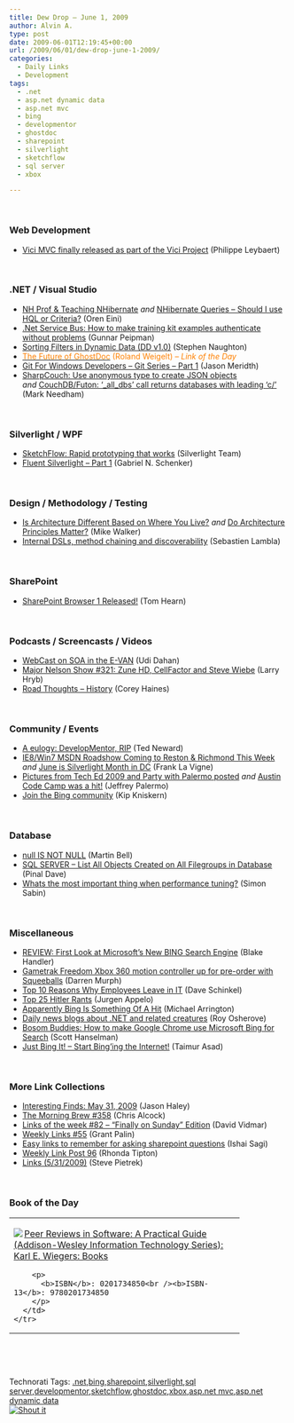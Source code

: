 ```yaml
---
title: Dew Drop – June 1, 2009
author: Alvin A.
type: post
date: 2009-06-01T12:19:45+00:00
url: /2009/06/01/dew-drop-june-1-2009/
categories:
  - Daily Links
  - Development
tags:
  - .net
  - asp.net dynamic data
  - asp.net mvc
  - bing
  - developmentor
  - ghostdoc
  - sharepoint
  - silverlight
  - sketchflow
  - sql server
  - xbox

---
```

&#160;

### Web Development

  * [Vici MVC finally released as part of the Vici Project][1] (Philippe Leybaert)

&#160;

### .NET / Visual Studio

  * [NH Prof & Teaching NHibernate][2] _and_&#160;[NHibernate Queries – Should I use HQL or Criteria?][3] (Oren Eini)
  * [.Net Service Bus: How to make training kit examples authenticate without problems][4] (Gunnar Peipman)
  * [Sorting Filters in Dynamic Data (DD v1.0)][5] (Stephen Naughton)
  * [<font color="#ff8000">The Future of GhostDoc</font>][6] <font color="#ff8000">(Roland Weigelt) <em>– Link of the Day</em></font>
  * [Git For Windows Developers – Git Series &#8211; Part 1][7] (Jason Meridth)
  * [SharpCouch: Use anonymous type to create JSON objects][8] _and_&#160;[CouchDB/Futon: &#8216;\_all\_dbs&#8217; call returns databases with leading &#8216;c/&#8217;][9] (Mark Needham)

&#160;

### Silverlight / WPF

  * [SketchFlow: Rapid prototyping that works][10] (Silverlight Team)
  * [Fluent Silverlight – Part 1][11] (Gabriel N. Schenker)

&#160;

### Design / Methodology / Testing

  * [Is Architecture Different Based on Where You Live?][12] _and_&#160;[Do Architecture Principles Matter?][13] (Mike Walker)
  * [Internal DSLs, method chaining and discoverability][14] (Sebastien Lambla)

&#160;

### SharePoint

  * [SharePoint Browser 1 Released!][15] (Tom Hearn)

&#160;

### Podcasts / Screencasts / Videos

  * [WebCast on SOA in the E-VAN][16] (Udi Dahan)
  * [Major Nelson Show #321: Zune HD, CellFactor and Steve Wiebe][17] (Larry Hryb)
  * [Road Thoughts &#8211; History][18] (Corey Haines)

&#160;

### Community / Events

  * [A eulogy: DevelopMentor, RIP][19] (Ted Neward)
  * [IE8/Win7 MSDN Roadshow Coming to Reston & Richmond This Week][20] _and_&#160;[June is Silverlight Month in DC][21] (Frank La Vigne)
  * [Pictures from Tech Ed 2009 and Party with Palermo posted][22] _and_&#160;[Austin Code Camp was a hit!][23] (Jeffrey Palermo)
  * [Join the Bing community][24] (Kip Kniskern)

&#160;

### Database

  * [null IS NOT NULL][25] (Martin Bell)
  * [SQL SERVER – List All Objects Created on All Filegroups in Database][26] (Pinal Dave)
  * [Whats the most important thing when performance tuning?][27] (Simon Sabin)

&#160;

### Miscellaneous

  * [REVIEW: First Look at Microsoft&#8217;s New BING Search Engine][28] (Blake Handler)
  * [Gametrak Freedom Xbox 360 motion controller up for pre-order with Squeeballs][29] (Darren Murph)
  * [Top 10 Reasons Why Employees Leave in IT][30] (Dave Schinkel)
  * [Top 25 Hitler Rants][31] (Jurgen Appelo)
  * [Apparently Bing Is Something Of A Hit][32] (Michael Arrington)
  * [Daily news blogs about .NET and related creatures][33] (Roy Osherove)
  * [Bosom Buddies: How to make Google Chrome use Microsoft Bing for Search][34] (Scott Hanselman)
  * [Just Bing It! &#8211; Start Bing&#8217;ing the Internet!][35] (Taimur Asad)

&#160;

### More Link Collections

  * [Interesting Finds: May 31, 2009][36] (Jason Haley)
  * [The Morning Brew #358][37] (Chris Alcock)
  * [Links of the week #82 – “Finally on Sunday” Edition][38] (David Vidmar)
  * [Weekly Links #55][39] (Grant Palin)
  * [Easy links to remember for asking sharepoint questions][40] (Ishai Sagi)
  * [Weekly Link Post 96][41] (Rhonda Tipton)
  * [Links (5/31/2009)][42] (Steve Pietrek)

&#160;

### Book of the Day

<div style="padding-bottom: 0px; margin: 0px; padding-left: 0px; padding-right: 0px; display: inline; float: none; padding-top: 0px" id="scid:7dc1bd33-94bd-46fd-a20b-0131235bcd47:3910abb7-8c58-48d4-aeb9-b7202c4c57d9" class="wlWriterSmartContent">
  <table cellspacing="0" cellpadding="2" width="400" border="0" unselectable="on">
    <tr>
      <td valign="top" width="400">
        <p>
          <a title="Peer Reviews in Software: A Practical Guide (Addison-Wesley Information Technology Series): Karl E. Wiegers: Books" href="http://www.amazon.com/exec/obidos/ASIN/0201734850/alvinashcraft-20"><img data-recalc-dims="1" decoding="async" src="https://i0.wp.com/images.amazon.com/images/P/0201734850.01.MZZZZZZZ.jpg?w=660" border="0" align="left" style="float:left" />Peer Reviews in Software: A Practical Guide (Addison-Wesley Information Technology Series): Karl E. Wiegers: Books</a>
        </p>
        
        <p>
          <b>ISBN</b>: 0201734850<br /><b>ISBN-13</b>: 9780201734850
        </p>
      </td>
    </tr>
  </table>
</div>

&#160;

<div style="padding-bottom: 0px; margin: 0px; padding-left: 0px; padding-right: 0px; display: inline; float: none; padding-top: 0px" id="scid:C16BAC14-9A3D-4c50-9394-FBFEF7A93539:cc73f0c9-4134-4f83-815a-8df10b1c2284" class="wlWriterSmartContent">
  <!--dotnetkickit-->
</div>

&#160;

<div style="padding-bottom: 0px; margin: 0px; padding-left: 0px; padding-right: 0px; display: inline; float: none; padding-top: 0px" id="scid:0767317B-992E-4b12-91E0-4F059A8CECA8:2ca59b70-9d39-41c0-8c20-92d2680f1cf0" class="wlWriterSmartContent">
  Technorati Tags: <a href="http://technorati.com/tags/.net" rel="tag">.net</a>,<a href="http://technorati.com/tags/bing" rel="tag">bing</a>,<a href="http://technorati.com/tags/sharepoint" rel="tag">sharepoint</a>,<a href="http://technorati.com/tags/silverlight" rel="tag">silverlight</a>,<a href="http://technorati.com/tags/sql+server" rel="tag">sql server</a>,<a href="http://technorati.com/tags/developmentor" rel="tag">developmentor</a>,<a href="http://technorati.com/tags/sketchflow" rel="tag">sketchflow</a>,<a href="http://technorati.com/tags/ghostdoc" rel="tag">ghostdoc</a>,<a href="http://technorati.com/tags/xbox" rel="tag">xbox</a>,<a href="http://technorati.com/tags/asp.net+mvc" rel="tag">asp.net mvc</a>,<a href="http://technorati.com/tags/asp.net+dynamic+data" rel="tag">asp.net dynamic data</a>
</div>

<div class="wlWriterHeaderFooter" style="margin:0px; padding:0px 0px 0px 0px;">
  <div class="shoutIt">
    <a rev="vote-for" href="http://dotnetshoutout.com/Submit?url=http%3a%2f%2fwww.alvinashcraft.com%2f2009%2f06%2f01%2fdew-drop-june-1-2009%2f&title=Dew+Drop+-+June+1%2c+2009"><img decoding="async" alt="Shout it" src="http://dotnetshoutout.com/image.axd?url=https://morningdew-bpc6g3a0fgaxdxcu.eastus2-01.azurewebsites.net/2009/06/01/dew-drop-june-1-2009/" style="border:0px" /></a>
  </div>
</div>

 [1]: http://www.blog.activa.be/2009/05/30/ViciMVCFinallyReleasedAsPartOfTheViciProject.aspx
 [2]: http://feedproxy.google.com/~r/AyendeRahien/~3/iD8kkeAXL3I/nh-prof-amp-teaching-nhibernate.aspx
 [3]: http://feedproxy.google.com/~r/AyendeRahien/~3/3EjTTe3XkeE/nhibernate-queries-ndash-should-i-use-hql-or-criteria.aspx
 [4]: http://feedproxy.google.com/~r/gunnarpeipman/~3/vo9_B0bhOKo/net-service-bus-how-to-make-training-kit-examples-authenticate-without-problems.aspx
 [5]: http://csharpbits.notaclue.net/2009/05/sorting-filters-in-dynamic-data-dd-v10.html
 [6]: http://weblogs.asp.net/rweigelt/archive/2009/06/01/7104846.aspx
 [7]: http://feedproxy.google.com/~r/LosTechies/~3/JFr4wDdkUO0/git-for-windows-developers-git-series-part-1.aspx
 [8]: http://feedproxy.google.com/~r/MarkNeedham/~3/4Q2tvgymisY/
 [9]: http://feedproxy.google.com/~r/MarkNeedham/~3/6HdXGqxgMiE/
 [10]: http://team.silverlight.net/announcements/sketchflow-rapid-prototyping-that-works/
 [11]: http://feedproxy.google.com/~r/LosTechies/~3/5DGgG_kxn64/fluent-silverlight-part-1.aspx
 [12]: http://feedproxy.google.com/~r/MikeWalker/~3/gPE1KxO75Xc/is-architecture-different-based-on-where-you-live.html
 [13]: http://feedproxy.google.com/~r/MikeWalker/~3/xg3j5E1_T4c/do-architecture-principles-matter.html
 [14]: http://feedproxy.google.com/~r/SerialSeb/~3/wrBzcPgBPeI/internal-dsls-method-chaining-and.html
 [15]: http://feedproxy.google.com/~r/Nerdyhearn/~3/49_H5EVC6IQ/146
 [16]: http://feedproxy.google.com/~r/UdiDahan-TheSoftwareSimplist/~3/GhAPpXRIDyc/
 [17]: http://feedproxy.google.com/~r/MajorNelsonblogcast/~3/ISMe1cBE468/show-321-zune-hd-cellfactor-and-steve-wiebe.aspx
 [18]: http://programmingtour.blogspot.com/2009/05/road-thoughts-history.html
 [19]: http://blogs.tedneward.com/2009/06/01/A+Eulogy+DevelopMentor+RIP.aspx
 [20]: http://franksworld.com/blog/archive/2009/05/31/11543.aspx
 [21]: http://franksworld.com/blog/archive/2009/05/31/11544.aspx
 [22]: http://feedproxy.google.com/~r/jeffreypalermo/~3/OEgAQpduzp0/
 [23]: http://feedproxy.google.com/~r/jeffreypalermo/~3/JfX5aHPKdG0/
 [24]: http://feedproxy.google.com/~r/liveside/~3/O9qal2iic9s/join-the-bing-community.aspx
 [25]: http://sqlblogcasts.com/blogs/martinbell/archive/2009/06/01/null-IS-NOT-NULL.aspx
 [26]: http://blog.sqlauthority.com/2009/06/01/sql-server-list-all-objects-created-on-all-filegroups-in-database/
 [27]: http://feedproxy.google.com/~r/SimonsSqlServerStuff/~3/qNS9UEZaVJQ/Whats-the-most-important-thing-when-performance-tuning-.aspx
 [28]: http://bhandler.spaces.live.com/Blog/cns!70F64BC910C9F7F3!5585.entry
 [29]: http://www.engadget.com/2009/05/31/gametrak-freedom-xbox-360-motion-controller-up-for-pre-order-wit/
 [30]: http://feedproxy.google.com/~r/CodeZest/~3/V0kFKxma5co/top-10-reasons-why-employees-leave-in-it.aspx
 [31]: http://feedproxy.google.com/~r/noop/~3/ZRUdDbByFHw/top-25-hitler-rants.html
 [32]: http://feedproxy.google.com/~r/Techcrunch/~3/4CPENLqq6aM/
 [33]: http://feedproxy.google.com/~r/Iserializable/~3/dT98oIVMVkI/daily-news-blogs-about-net-and-related-creatures.aspx
 [34]: http://feedproxy.google.com/~r/ScottHanselman/~3/1N2fXrInjng/BosomBuddiesHowToMakeGoogleChromeUseMicrosoftBingForSearch.aspx
 [35]: http://www.redmondpie.com/just-bing-it-%E2%80%93-start-bing%E2%80%99ing-the-internet/
 [36]: http://jasonhaley.com/blog/post.aspx?id=8de074ae-84a4-44d1-a815-4e58d9882e94
 [37]: http://feedproxy.google.com/~r/ReflectivePerspective/~3/MYCaHJVNNvU/
 [38]: http://feeds.vidmar.net/~r/BiteMyBytes/~3/R2uykjU-2No/links-of-the-week-82-ndash-ldquofinally-on-sundayrdquo-edition.aspx
 [39]: http://grantpalin.com/2009/05/31/weekly-links-55/
 [40]: http://feedproxy.google.com/~r/sharepointmvpblogs/~3/3TgoDSamVQI/easy-links-to-remember-for-asking.html
 [41]: http://rtipton.wordpress.com/2009/05/31/weekly-link-post-96/
 [42]: http://spietrek.blogspot.com/2009/05/links-5312009.html